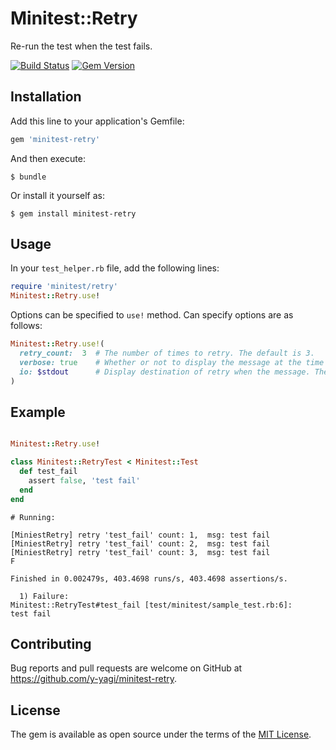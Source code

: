# Minitest::Retry

Re-run the test when the test fails.

[![Build Status](https://travis-ci.org/y-yagi/minitest-retry.svg?branch=master)](https://travis-ci.org/y-yagi/minitest-retry)
[![Gem Version](https://badge.fury.io/rb/minitest-retry.svg)](http://badge.fury.io/rb/minitest-retry)

## Installation

Add this line to your application's Gemfile:

```ruby
gem 'minitest-retry'
```

And then execute:

    $ bundle

Or install it yourself as:

    $ gem install minitest-retry

## Usage

In your `test_helper.rb` file, add the following lines:

```ruby
require 'minitest/retry'
Minitest::Retry.use!
```

Options can be specified to `use!` method. Can specify options are as follows:

```ruby
Minitest::Retry.use!(
  retry_count:  3  # The number of times to retry. The default is 3.
  verbose: true    # Whether or not to display the message at the time of retry. The default is true.
  io: $stdout      # Display destination of retry when the message. The default is stdout.
)
```

## Example

```ruby

Minitest::Retry.use!

class Minitest::RetryTest < Minitest::Test
  def test_fail
    assert false, 'test fail'
  end
end
```

```console
# Running:

[MiniestRetry] retry 'test_fail' count: 1,  msg: test fail
[MiniestRetry] retry 'test_fail' count: 2,  msg: test fail
[MiniestRetry] retry 'test_fail' count: 3,  msg: test fail
F

Finished in 0.002479s, 403.4698 runs/s, 403.4698 assertions/s.

  1) Failure:
Minitest::RetryTest#test_fail [test/minitest/sample_test.rb:6]:
test fail
```

## Contributing

Bug reports and pull requests are welcome on GitHub at https://github.com/y-yagi/minitest-retry.


## License

The gem is available as open source under the terms of the [MIT License](http://opensource.org/licenses/MIT).


